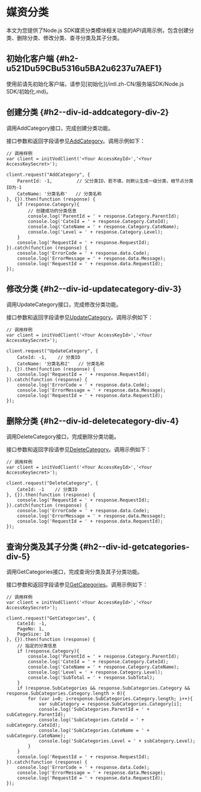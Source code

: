 媒资分类 
=========================

本文为您提供了Node.js SDK媒资分类模块相关功能的API调用示例，包含创建分类、删除分类、修改分类、查寻分类及其子分类。

初始化客户端 {#h2-u521Du59CBu5316u5BA2u6237u7AEF1}
--------------------------------------------

使用前请先初始化客户端，请参见[初始化](/intl.zh-CN/服务端SDK/Node.js SDK/初始化.md)。

创建分类 {#h2--div-id-addcategory-div-2}
------------------------------------

调用AddCategory接口，完成创建分类功能。

接口参数和返回字段请参见[AddCategory](/intl.zh-CN/服务端API/媒资管理/媒资分类/创建分类.md)。调用示例如下：

    // 调用样例
    var client = initVodClient('<Your AccessKeyId>','<Your AccessKeySecret>');
    
    client.request("AddCategory", {
        ParentId: -1,         // 父分类ID，若不填，则默认生成一级分类，根节点分类ID为-1
        CateName: '分类名称'   // 分类名称
    }, {}).then(function (response) {
        if (response.Category){
            // 创建成功的分类信息
            console.log('ParentId = ' + response.Category.ParentId);
            console.log('CateId = ' + response.Category.CateId);
            console.log('CateName = ' + response.Category.CateName);
            console.log('Level = ' + response.Category.Level);
        }
        console.log('RequestId = ' + response.RequestId);
    }).catch(function (response) {
        console.log('ErrorCode = ' + response.data.Code);
        console.log('ErrorMessage = ' + response.data.Message);
        console.log('RequestId = ' + response.data.RequestId);
    });



修改分类 {#h2--div-id-updatecategory-div-3}
---------------------------------------

调用UpdateCategory接口，完成修改分类功能。

接口参数和返回字段请参见[UpdateCategory](/intl.zh-CN/服务端API/媒资管理/媒资分类/更新分类.md)。调用示例如下：

    // 调用样例
    var client = initVodClient('<Your AccessKeyId>','<Your AccessKeySecret>');
    
    client.request("UpdateCategory", {
        CateId: -1,    // 分类ID
        CateName: '分类名称2'   // 分类名称
    }, {}).then(function (response) {
        console.log('RequestId = ' + response.RequestId);
    }).catch(function (response) {
        console.log('ErrorCode = ' + response.data.Code);
        console.log('ErrorMessage = ' + response.data.Message);
        console.log('RequestId = ' + response.data.RequestId);
    });



删除分类 {#h2--div-id-deletecategory-div-4}
---------------------------------------

调用DeleteCategory接口，完成删除分类功能。

接口参数和返回字段请参见[DeleteCategory](/intl.zh-CN/服务端API/媒资管理/媒资分类/删除分类.md)。调用示例如下：

    // 调用样例
    var client = initVodClient('<Your AccessKeyId>','<Your AccessKeySecret>');
    
    client.request("DeleteCategory", {
        CateId: -1    // 分类ID
    }, {}).then(function (response) {
        console.log('RequestId = ' + response.RequestId);
    }).catch(function (response) {
        console.log('ErrorCode = ' + response.data.Code);
        console.log('ErrorMessage = ' + response.data.Message);
        console.log('RequestId = ' + response.data.RequestId);
    });



查询分类及其子分类 {#h2--div-id-getcategories-div-5}
-------------------------------------------

调用GetCategories接口，完成查询分类及其子分类功能。

接口参数和返回字段请参见[GetCategories](/intl.zh-CN/服务端API/媒资管理/媒资分类/获取分类及子分类.md)。调用示例如下：

    // 调用样例
    var client = initVodClient('<Your AccessKeyId>','<Your AccessKeySecret>');
    
    client.request("GetCategories", {
        CateId: -1,
        PageNo: 1,
        PageSize: 10
    }, {}).then(function (response) {
        // 指定的分类信息
        if (response.Category){
            console.log('ParentId = ' + response.Category.ParentId);
            console.log('CateId = ' + response.Category.CateId);
            console.log('CateName = ' + response.Category.CateName);
            console.log('Level = ' + response.Category.Level);
            console.log('SubTotal = ' + response.SubTotal);
        }
        if (response.SubCategories && response.SubCategories.Category && response.SubCategories.Category.length > 0){
            for (var i=0; i<response.SubCategories.Category.length; i++){
                var subCategory = response.SubCategories.Category[i];
                console.log('SubCategories.ParentId = ' + subCategory.ParentId);
                console.log('SubCategories.CateId = ' + subCategory.CateId);
                console.log('SubCategories.CateName = ' + subCategory.CateName);
                console.log('SubCategories.Level = ' + subCategory.Level);
            }
        }
        console.log('RequestId = ' + response.RequestId);
    }).catch(function (response) {
        console.log('ErrorCode = ' + response.data.Code);
        console.log('ErrorMessage = ' + response.data.Message);
        console.log('RequestId = ' + response.data.RequestId);
    });


